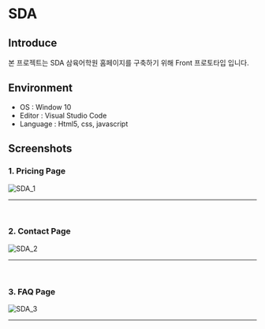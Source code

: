 # SDA

## Introduce
본 프로젝트는 SDA 삼육어학원 홈페이지를 구축하기 위해 Front 프로토타입 입니다.

## Environment
- OS : Window 10
- Editor : Visual Studio Code
- Language : Html5, css, javascript

## Screenshots

### 1. Pricing Page
![SDA_1](https://user-images.githubusercontent.com/44967457/69147934-7ea2b580-0b16-11ea-9eb5-b55594796253.JPG)
<hr>
<br>

### 2. Contact Page
![SDA_2](https://user-images.githubusercontent.com/44967457/69147936-7f3b4c00-0b16-11ea-94e0-156614bb7db5.JPG)
<hr>
<br>

### 3. FAQ Page
![SDA_3](https://user-images.githubusercontent.com/44967457/69147937-7f3b4c00-0b16-11ea-95a4-516d1cbdd3ae.JPG)
<hr>
<br>
